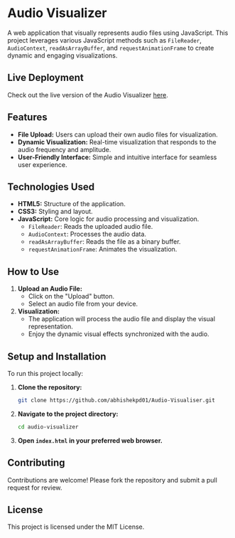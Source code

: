 Audio Visualizer
================

A web application that visually represents audio files using JavaScript. This project leverages various JavaScript methods such as `FileReader`, `AudioContext`, `readAsArrayBuffer`, and `requestAnimationFrame` to create dynamic and engaging visualizations.

Live Deployment
---------------

Check out the live version of the Audio Visualizer [here](https://abhishekpd01.github.io/Audio-Visualiser/).

Features
--------

* **File Upload:** Users can upload their own audio files for visualization.
* **Dynamic Visualization:** Real-time visualization that responds to the audio frequency and amplitude.
* **User-Friendly Interface:** Simple and intuitive interface for seamless user experience.

Technologies Used
-----------------

* **HTML5:** Structure of the application.
* **CSS3:** Styling and layout.
* **JavaScript:** Core logic for audio processing and visualization.
    * `FileReader`: Reads the uploaded audio file.
    * `AudioContext`: Processes the audio data.
    * `readAsArrayBuffer`: Reads the file as a binary buffer.
    * `requestAnimationFrame`: Animates the visualization.

How to Use
----------

1. **Upload an Audio File:**
    * Click on the "Upload" button.
    * Select an audio file from your device.
2. **Visualization:**
    * The application will process the audio file and display the visual representation.
    * Enjoy the dynamic visual effects synchronized with the audio.

Setup and Installation
----------------------

To run this project locally:

1. **Clone the repository:**
    ```bash
    git clone https://github.com/abhishekpd01/Audio-Visualiser.git
    ```
2. **Navigate to the project directory:**
    ```bash
    cd audio-visualizer
    ```
3. **Open `index.html` in your preferred web browser.**

Contributing
------------

Contributions are welcome! Please fork the repository and submit a pull request for review.

License
-------

This project is licensed under the MIT License.

